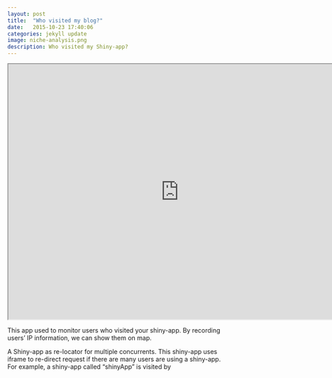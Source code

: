 ```yaml
---
layout: post
title:  "Who visited my blog?"
date:   2015-10-23 17:40:06
categories: jekyll update
image: niche-analysis.png
description: Who visited my Shiny-app?
---
```



<iframe src="http://51.175.77.204:3839/platform/galliformes_shiny" style="width:80vw; height:60vw;"></iframe><br>


This app used to monitor users who visited your shiny-app. By recording users’ IP information, we can show them on map.


A Shiny-app as re-locator for multiple concurrents.
This shiny-app uses iframe to re-direct request if there are many users are using a shiny-app. For example, a shiny-app called “shinyApp” is visited by 
